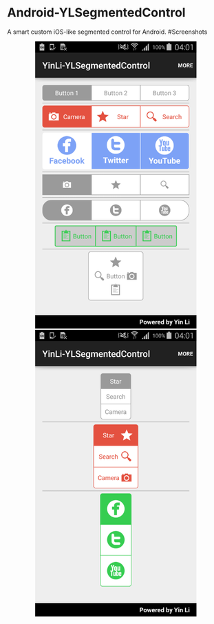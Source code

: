 # Android-YLSegmentedControl
A smart custom iOS-like segmented control for Android. 
#Screenshots
<br/>
<p align="center">
<img src="./Screenshots/horizontal_samples.png" width="375" />
<img src="./Screenshots/vertical_samples.png" width="375" />
</p>
